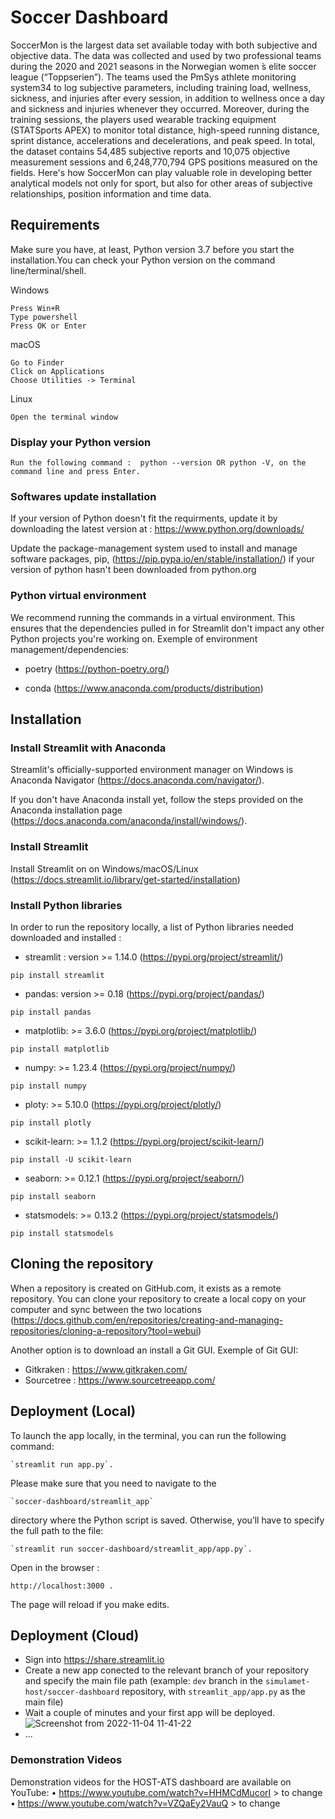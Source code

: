 # Soccer Dashboard

SoccerMon is the largest data set available today with both subjective and objective data. The data was collected and used by two professional teams during the 2020 and 2021 seasons in the Norwegian women ́s elite soccer league (“Toppserien”). The teams used the PmSys athlete monitoring system34 to log subjective parameters, including training load, wellness, sickness, and injuries after every session, in addition to wellness once a day and sickness and injuries whenever they occurred. Moreover, during the training sessions, the players used wearable tracking equipment (STATSports APEX) to monitor total distance, high-speed running distance, sprint distance, accelerations and decelerations, and peak speed. 
In total, the dataset contains 54,485 subjective reports and 10,075 objective measurement sessions and 6,248,770,794 GPS positions measured on the fields.
Here's how SoccerMon can play valuable role in developing better analytical models not only for sport, but also for other areas of subjective relationships, position information and time data.

## Requirements

Make sure you have, at least, Python version 3.7 before you start the installation.You can check your Python version on the command line/terminal/shell. 

Windows

    Press Win+R
    Type powershell
    Press OK or Enter

macOS

    Go to Finder
    Click on Applications
    Choose Utilities -> Terminal

Linux

    Open the terminal window
   

### Display your Python version
```
Run the following command :  python --version OR python -V, on the command line and press Enter. 
```
### Softwares update installation

If your version of Python doesn't fit the requirments, update it by downloading the latest version at :  https://www.python.org/downloads/

Update the package-management system used to install and manage software packages, pip, (https://pip.pypa.io/en/stable/installation/) if your version of python hasn't been downloaded from python.org 

### Python virtual environment

We recommend running the commands in a virtual environment. This ensures that the dependencies pulled in for Streamlit don't impact any other Python projects you're working on.
Exemple of environment management/dependencies:

  - poetry (https://python-poetry.org/)
 
  - conda (https://www.anaconda.com/products/distribution)

## Installation
    
### Install Streamlit with Anaconda 

Streamlit's officially-supported environment manager on Windows is Anaconda Navigator (https://docs.anaconda.com/navigator/).

If you don't have Anaconda install yet, follow the steps provided on the Anaconda installation page (https://docs.anaconda.com/anaconda/install/windows/).

### Install Streamlit

Install Streamlit on on Windows/macOS/Linux (https://docs.streamlit.io/library/get-started/installation)

### Install Python libraries

In order to run the repository locally, a list of Python libraries needed downloaded and installed : 

- streamlit : version >= 1.14.0 (https://pypi.org/project/streamlit/)
```
pip install streamlit
```
- pandas: version >= 0.18 (https://pypi.org/project/pandas/)
```
pip install pandas
```
- matplotlib: >= 3.6.0 (https://pypi.org/project/matplotlib/)
```
pip install matplotlib
```
- numpy: >= 1.23.4 (https://pypi.org/project/numpy/)
```
pip install numpy
```
- ploty: >= 5.10.0 (https://pypi.org/project/plotly/)
```
pip install plotly
```
- scikit-learn: >= 1.1.2 (https://pypi.org/project/scikit-learn/)
```
pip install -U scikit-learn
```
- seaborn: >= 0.12.1 (https://pypi.org/project/seaborn/)
```
pip install seaborn
```
- statsmodels: >= 0.13.2 (https://pypi.org/project/statsmodels/)
```
pip install statsmodels
``` 

## Cloning the repository

When a repository is created on GitHub.com, it exists as a remote repository. You can clone your repository to create a local copy on your computer and sync between the two locations (https://docs.github.com/en/repositories/creating-and-managing-repositories/cloning-a-repository?tool=webui)

Another option is to download an install a Git GUI. Exemple of Git GUI:

- Gitkraken : https://www.gitkraken.com/
- Sourcetree : https://www.sourcetreeapp.com/

## Deployment (Local)

To launch the app locally, in the terminal, you can run the following command: 
```
`streamlit run app.py`. 
```
Please make sure that you need to navigate to the 
```
`soccer-dashboard/streamlit_app` 
```
directory where the Python script is saved. Otherwise, you’ll have to specify the full path to the file: 
```
`streamlit run soccer-dashboard/streamlit_app/app.py`.
```
Open in the browser :
```
http://localhost:3000 . 
```
The page will reload if you make edits.

## Deployment (Cloud)

- Sign into https://share.streamlit.io
- Create a new app conected to the relevant branch of your repository and specify the main file path (example: `dev` branch in the `simulamet-host/soccer-dashboard` repository, with `streamlit_app/app.py` as the main file)
- Wait a couple of minutes and your first app will be deployed.
![Screenshot from 2022-11-04 11-41-22](https://user-images.githubusercontent.com/84230658/199953952-bb704a85-ce38-42aa-87a1-c4217c34db3b.png)
- ...

### Demonstration Videos
Demonstration videos for the HOST-ATS dashboard are available on YouTube:
•	https://www.youtube.com/watch?v=HHMCdMucorI > to change
•	https://www.youtube.com/watch?v=VZQaEy2VauQ > to change
